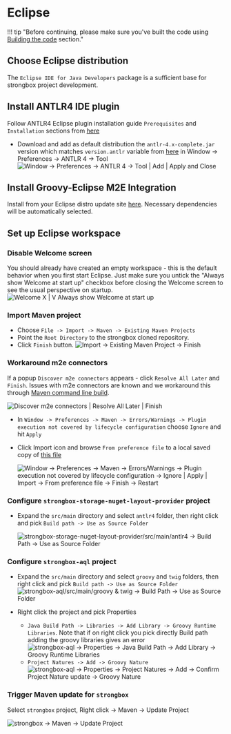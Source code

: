 # Eclipse

!!! tip "Before continuing, please make sure you've built the code using [Building the code] section."

## Choose Eclipse distribution
The `Eclipse IDE for Java Developers` package is a sufficient base for strongbox project development.

## Install ANTLR4 IDE plugin
Follow ANTLR4 Eclipse plugin installation guide `Prerequisites` and `Installation` sections from [here][ANTLR4 Eclipse plugin]

* Download and add as default distribution the `antlr-4.x-complete.jar` version which matches `version.antlr` variable from [here][parent pom] in Window -> Preferences -> ANTLR 4 -> Tool
![Window -> Preferences -> ANTLR 4 -> Tool | Add | Apply and Close][ANTLR 4 tool]

## Install Groovy-Eclipse M2E Integration 
Install from your Eclipse distro update site [here][Groovy-Eclipse M2E]. Necessary dependencies will be automatically selected.

## Set up Eclipse workspace

### Disable Welcome screen
You should already have created an empty workspace - this is the default behavior when you first start Eclipse. Just make sure you untick the "Always show Welcome at start up" checkbox before closing the Welcome screen to see the usual perspective on startup.
![Welcome X | V Always show Welcome at start up][Hide Welcome]

### Import Maven project
* Choose `File -> Import -> Maven -> Existing Maven Projects`
* Point the `Root Directory` to the strongbox cloned repository.
* Click `Finish` button.
![Import -> Existing Maven Project -> Finish][Import Maven Project]

### Workaround m2e connectors
If a popup `Discover m2e connectors` appears - click `Resolve All Later` and `Finish`. Issues with m2e connectors are known and we workaround this through [Maven command line build][Building the code].

![Discover m2e connectors | Resolve All Later | Finish][Discover m2e connectors]
    
* In `Window -> Preferences -> Maven -> Errors/Warnings -> Plugin execution not covered by lifecycle configuration` choose `Ignore` and hit `Apply`
* Click Import icon and browse `From preference file` to a local saved copy of [this file][Ignore m2e mapping errors epf]

    ![Window -> Preferences -> Maven -> Errors/Warnings -> Plugin execution not covered by lifecycle configuration -> Ignore | Apply | Import -> From preference file -> Finish -> Restart][Ignore m2e mapping errors]

### Configure `strongbox-storage-nuget-layout-provider` project
* Expand the `src/main` directory and select `antlr4` folder, then right click and pick `Build path -> Use as Source Folder`

    ![strongbox-storage-nuget-layout-provider/src/main/antlr4 -> Build Path -> Use as Source Folder][Nuget ANTLR Build Path]

### Configure `strongbox-aql` project
* Expand the `src/main` directory and select `groovy` and `twig` folders, then right click and pick `Build path -> Use as Source Folder`
    ![strongbox-aql/src/main/groovy & twig ->  Build Path -> Use as Source Folder][AQL groovy and twig Build Path]

* Right click the project and pick Properties 
    * `Java Build Path -> Libraries -> Add Library -> Groovy Runtime Libraries`. Note that if on right click you pick directly Build path adding the groovy libraries gives an error
        ![strongbox-aql -> Properties -> Java Build Path -> Add Library -> Groovy Runtime Libraries][AQL groovy project nature]
    * `Project Natures -> Add -> Groovy Nature`
        ![strongbox-aql -> Properties -> Project Natures -> Add -> Confirm Project Nature update -> Groovy Nature][AQL groovy libraries in Build Path]

### Trigger Maven update for `strongbox`
Select `strongbox` project, Right click -> Maven -> Update Project

![strongbox -> Maven -> Update Project][masterbuild Maven update]

[Building the code]: ../building-the-code.md#building-strongbox
[Hide Welcome]: {{assets}}/screenshots/ide/eclipse-setup/09-eclipse-hide-welcome.png "Hide Welcome"
[Import Maven Project]: {{assets}}/screenshots/ide/eclipse-setup/10-eclipse-import-maven-project.png "Import Maven Project"
[Discover m2e connectors]: {{assets}}/screenshots/ide/eclipse-setup/11-eclipse-discover-m2e-connectors.png "Discover m2e connectors"
[Ignore m2e mapping errors epf]: {{resources}}/ide/eclipse/eclipse-ignore-m2e-connector-errors.epf
[Ignore m2e mapping errors]: {{assets}}/screenshots/ide/eclipse-setup/12-eclipse-ignore-m2e-mapping-errors.png "Ignore m2e lifecycle errors"
[ANTLR4 Eclipse plugin]: https://github.com/antlr4ide/antlr4ide#eclipse-installation
[parent pom]: https://github.com/strongbox/strongbox-parent/blob/master/pom.xml
[Groovy-Eclipse M2E]: https://github.com/groovy/groovy-eclipse/wiki#releases
[ANTLR 4 tool]: {{assets}}/screenshots/ide/eclipse-setup/13-eclipse-antlr-tool.png "ANTLR 4 tool"
[Nuget ANTLR Build Path]: {{assets}}/screenshots/ide/eclipse-setup/14-eclipse-nuget-antlr-to-build-path.png "Nuget ANTLR Build Path"
[AQL groovy and twig Build Path]: {{assets}}/screenshots/ide/eclipse-setup/15-eclipse-aql-groovy-twig-to-build-path.png "AQL groovy and twig Build Path"
[AQL groovy libraries in Build Path]: {{assets}}/screenshots/ide/eclipse-setup/16-eclipse-aql-groovy-libraries.png "AQL groovy libraries in Build Path"
[AQL groovy project nature]: {{assets}}/screenshots/ide/eclipse-setup/17-eclipse-aql-groovy-nature.png "AQL groovy project nature"
[masterbuild Maven update]: {{assets}}/screenshots/ide/eclipse-setup/19-updated-eclipse-masterbuild-maven-update.png "masterbuild Maven update"